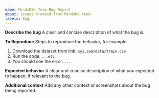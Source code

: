 ```yaml
---
name: MindsDBs Team Bug Report
about: Issues created from MindsDB team
labels: Bug
---
```


**Describe the bug**
A clear and concise description of what the bug is.

**To Reproduce**
Steps to reproduce the behavior, for example:
1. Download the dataset from link: `xyz.com/data/train.csv`
2. Run the code: `...etc`
3. You should see the error: `... `

**Expected behavior**
A clear and concise description of what you expected to happen, if relevant to the bug.

**Additional context**
Add any other context or screenshots about the bug being reported.
